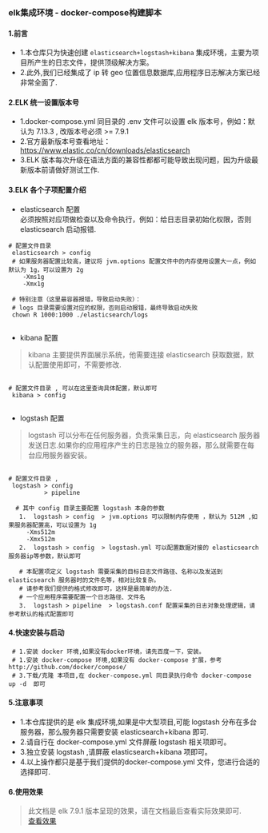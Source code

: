 ###  elk集成环境 - docker-compose构建脚本

#### 1.前言
- 1.本仓库只为快速创建 `elasticsearch+logstash+kibana`  集成环境，主要为项目所产生的日志文件，提供顶级解决方案。 
- 2.此外,我们已经集成了 ip 转 geo 位置信息数据库,应用程序日志解决方案已经非常全面了.  

#### 2.ELK 统一设置版本号 
- 1.docker-compose.yml 同目录的 .env 文件可以设置 elk 版本号，例如：默认为 7.13.3 , 改版本号必须 >= 7.9.1
- 2.官方最新版本号查看地址：https://www.elastic.co/cn/downloads/elasticsearch   
- 3.ELK 版本每次升级在语法方面的兼容性都都可能导致出现问题，因为升级最新版本前请做好测试工作.     
 

#### 3.ELK 各个子项配置介绍

- elasticsearch 配置   
 必须按照对应项做检查以及命令执行，例如：给日志目录初始化权限，否则 elasticsearch 启动报错.  
```code   
# 配置文件目录 
 elasticsearch > config 
 # 如果服务器配置比较高，建议将 jvm.options 配置文件中的内存使用设置大一点，例如 默认为 1g，可以设置为 2g 
    -Xms1g
    -Xmx1g
    
 # 特别注意（这里最容器报错，导致启动失败）：
 # logs 目录需要设置对应的权限，否则启动报错，最终导致启动失败
 chown R 1000:1000 ./elasticsearch/logs
    
```

- kibana 配置
> kibana 主要提供界面展示系统，他需要连接 elasticsearch 获取数据，默认配置使用即可，不需要修改.  
```code   

# 配置文件目录 , 可以在这里查询具体配置，默认即可
 kibana > config 
    
```

- logstash 配置
> logstash 可以分布在任何服务器，负责采集日志，向 elasticsearch 服务器发送日志.如果你的应用程序产生的日志是独立的服务器，那么就需要在每台应用服务器安装。  
```code   

# 配置文件目录 ,
 logstash > config 
          > pipeline   
          
  # 其中 config 目录主要配置 logstash 本身的参数
   1.  logstash > config  > jvm.options 可以限制内存使用 ，默认为 512M ,如果服务器配置高，可以设置为 1g  
     -Xms512m
     -Xmx512m
   2.  logstash > config  > logstash.yml 可以配置数据对接的 elasticsearch 服务器ip等参数，默认即可
   
   # 本配置项定义 logstash 需要采集的目标日志文件路径、名称以及发送到 elasticsearch 服务器时的文件名等，相对比较复杂。
   # 请参考我们提供的格式修改即可，这样是最简单的办法.  
   # 一个应用程序需要配置一个日志路径、文件名
   3.  logstash > pipeline  > logstash.conf 配置采集的日志对象处理逻辑，请参考默认的格式配置即可
```

#### 4.快速安装与启动
```code  
 # 1.安装 docker 环境,如果没有docker环境，请先百度一下，安装。
 # 1.安装 docker-compose 环境,如果没有 docker-compose 扩展，参考 http://github.com/docker/compose/ 
 # 3.下载/克隆 本项目,在 docker-compose.yml 同目录执行命令 docker-compose  up -d  即可
```

#### 5.注意事项  
- 1.本仓库提供的是 elk 集成环境,如果是中大型项目,可能 logstash 分布在多台服务器，那么服务器只需要安装 elasticsearch+kibana 即可.  
- 2.请自行在 docker-compose.yml 文件屏蔽 logstash 相关项即可。
- 3.独立安装 logstash ,请屏蔽 elasticsearch+kibana  项即可。  
- 4.以上操作都只是基于我们提供的docker-compose.yml 文件，您进行合适的选择即可.  

#### 6.使用效果
> 此文档是 elk 7.9.1 版本呈现的效果，请在文档最后查看实际效果即可.  
[查看效果](https://gitee.com/daitougege/GinSkeleton/blob/master/docs/elk_log.md)  